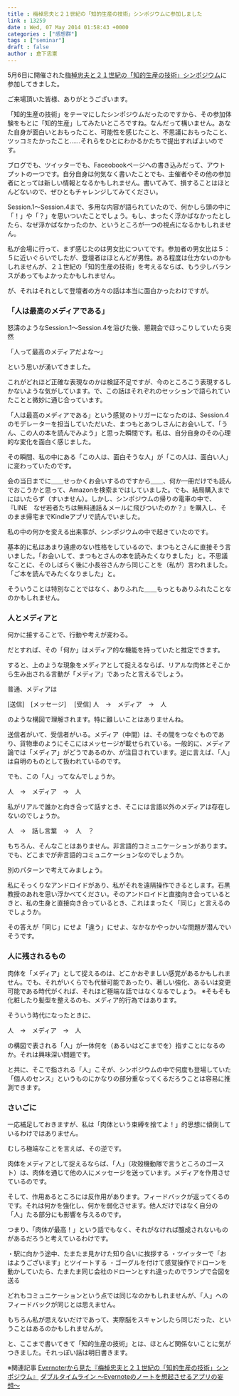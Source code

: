 ```yaml
---
title : 梅棹忠夫と２１世紀の「知的生産の技術」シンポジウムに参加しました
link : 13259
date : Wed, 07 May 2014 01:58:43 +0000
categories : ["感想群"]
tags : ["seminar"]
draft : false
author : 倉下忠憲
---
```


5月6日に開催された<a href="https://www.facebook.com/events/1486355491583235/?ref_dashboard_filter=upcoming" target="_blank">梅棹忠夫と２１世紀の「知的生産の技術」シンポジウム</a>に参加してきました。

ご来場頂いた皆様、ありがとうございます。

「知的生産の技術」をテーマにしたシンポジウムだったのですから、その参加体験をもとに「知的生産」してみたいところですね。なんだって構いません。あなた自身が面白いとおもったこと、可能性を感じたこと、不思議におもったこと、ツッコミたかったこと……それらをひとにわかるかたちで提出すればよいのです。

ブログでも、ツイッターでも、Faceobookページへの書き込みだって、アウトプットの一つです。自分自身は何気なく書いたことでも、主催者やその他の参加者にとっては新しい情報となるかもしれません。書いてみて、損することはほとんどないので、ぜひともチャレンジしてみてください。

Session.1〜Session.4まで、多用な内容が語られていたので、何かしら頭の中に「！」や「？」を思いついたことでしょう。もし、まったく浮かばなかったとしたら、なぜ浮かばなかったのか、というところが一つの視点になるかもしれません。

私が会場に行って、まず感じたのは男女比についてです。参加者の男女比は５：５に近いぐらいでしたが、登壇者はほとんどが男性。ある程度は仕方ないのかもしれませんが、２１世紀の「知的生産の技術」を考えるならば、もう少しバランスがあってもよかったかもしれません。

が、それはそれとして登壇者の方々の話は本当に面白かったわけですが。

<H3>「人は最高のメディアである」</H3>

怒濤のようなSession.1〜Session.4を浴びた後、懇親会でほっこりしていたら突然

「人って最高のメディアだよな〜」

という思いが湧いてきました。

これがどれほど正確な表現なのかは検証不足ですが、今のところこう表現するしかないような気がしています。で、この話はそれぞれのセッションで語られていたことと微妙に通じ合っています。

「人は最高のメディアである」という感覚のトリガーになったのは、Session.4のモデレーターを担当していただいた、まつもとあつしさんにお会いして、「うん、この人の本を読んでみよう」と思った瞬間です。私は、自分自身のその心理的な変化を面白く感じました。

その瞬間、私の中にある「この人は、面白そうな人」が「この人は、面白い人」に変わっていたのです。

会の当日までに＿＿せっかくお会いするのですから＿＿、何か一冊だけでも読んでおこうかと思って、Amazonを検索まではしていました。でも、結局購入までにはいたらず（すいません）。しかし、シンポジウムの帰りの電車の中で、『LINE　なぜ若者たちは無料通話＆メールに飛びついたのか？』を購入し、そのまま帰宅までKindleアプリで読んでいました。

私の中の何かを変える出来事が、シンポジウムの中で起きていたのです。

基本的に私はあまり遠慮のない性格をしているので、まつもとさんに直接そう言いました。「お会いして、まつもとさんの本を読みたくなりました」と。不思議なことに、そのしばらく後に小長谷さんから同じことを（私が）言われました。「ご本を読んでみたくなりました」と。

そういうことは特別なことではなく、ありふれた＿＿もっともありふれたことなのかもしれません。

<H3>人とメディアと</H3>

何かに接することで、行動や考えが変わる。

だとすれば、その「何か」はメディア的な機能を持っていたと推定できます。

すると、上のような現象をメディアとして捉えるならば、リアルな肉体とそこから生み出される言動が「メディア」であったと言えるでしょう。

普通、メディアは

[送信]　[メッセージ]　 [受信]
人　→　メディア　→　人

のような構図で理解されます。特に難しいことはありませんね。

送信者がいて、受信者がいる。メディア（中間）は、その間をつなぐものであり、貨物車のようにそこにはメッセージが載せられている。一般的に、メディア論では「メディア」がどうであるのか、が注目されています。逆に言えば、「人」は自明のものとして扱われているのです。

でも、この「人」ってなんでしょうか。

人　→　メディア　→　人

私がリアルで誰かと向き合って話すとき、そこには言語以外のメディアは存在しないのでしょうか。

人　→　話し言葉　→　人　？

もちろん、そんなことはありません。非言語的コミュニケーションがあります。でも、どこまでが非言語的コミュニケーションなのでしょうか。

別のパターンで考えてみましょう。

私にそっくりなアンドロイドがあり、私がそれを遠隔操作できるとします。石黒教授のあれを思い浮かべてください。そのアンドロイドと直接向き合っているときと、私の生身と直接向き合っているとき、これはまったく「同じ」と言えるのでしょうか。

その答えが「同じ」にせよ「違う」にせよ、なかなかやっかいな問題が潜んでいそうです。

<H3>人に残されるもの</H3>

肉体を「メディア」として捉えるのは、どこかおぞましい感覚があるかもしれません。でも、それがいくらでも代替可能であったり、著しい強化、あるいは変更可能である時代がくれば、それほど極端な話ではなくなるでしょう。
※そもそも化粧したり髪型を整えるのも、メディア的行為ではあります。

そういう時代になったときに、

人　→　メディア　→　人

の構図で表される「人」が一体何を（あるいはどこまでを）指すことになるのか。それは興味深い問題です。

と共に、そこで指される「人」こそが、シンポジウムの中で何度も登場していた「個人のセンス」というものにかなりの部分重なってくるだろうことは容易に推測できます。

<H3>さいごに</H3>

一応補足しておきますが、私は「肉体という束縛を捨てよ！」的思想に傾倒しているわけではありません。

むしろ極端なことを言えば、その逆です。

肉体をメディアとして捉えるならば、「人」（攻殻機動隊で言うところのゴースト）は、肉体を通じて他の人にメッセージを送っています。メディアを作用させているのです。

そして、作用あるところには反作用があります。フィードバックが返ってくるのです。それは何かを強化し、何かを弱化させます。他人だけではなく自分の「人」たる部分にも影響を与えるのです。

つまり、「肉体が最高！」という話でもなく、それがなければ醸成されないものがあるだろうと考えているわけです。

・駅に向かう途中、たまたま見かけた知り合いに挨拶する
・ツイッターで「おはようございます」とツイートする
・ゴーグルを付けて感覚操作でドローンを動かしていたら、たまたま同じ会社のドローンとすれ違ったのでランプで合図を送る

どれもコミュニケーションという点では同じなのかもしれませんが、「人」へのフィードバックが同じとは思えません。

もちろん私が思えないだけであって、実際脳をスキャンしたら同じだった、ということはあるのかもしれませんが。

と、ここまで書いてきて「知的生産の技術」とは、ほとんど関係ないことに気がつきました。それっぽい話は明日書きます。

※関連記事
<a href="https://rashita.net/blog/?p=13263" target="_blank">Evernoterから見た『梅棹忠夫と２１世紀の「知的生産の技術」シンポジウム』</a>
<a href="https://rashita.net/blog/?p=13274" target="_blank">ダブルタイムライン 〜Evernoteのノートを想起させるアプリの妄想〜</a>